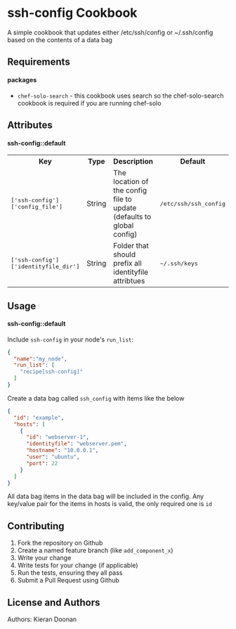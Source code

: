 ssh-config Cookbook
===================
A simple cookbook that updates either /etc/ssh/config or ~/.ssh/config based on the contents of a data bag

Requirements
------------

#### packages
- `chef-solo-search` - this cookbook uses search so the chef-solo-search cookbook is required if you are running chef-solo

Attributes
----------
#### ssh-config::default
<table>
  <tr>
    <th>Key</th>
    <th>Type</th>
    <th>Description</th>
    <th>Default</th>
  </tr>
  <tr>
    <td><tt>['ssh-config']['config_file']</tt></td>
    <td>String</td>
    <td>The location of the config file to update (defaults to global config)</td>
    <td><tt>/etc/ssh/ssh_config</tt></td>
  </tr>
  <tr>
    <td><tt>['ssh-config']['identityfile_dir']</tt></td>
    <td>String</td>
    <td>Folder that should prefix all identityfile attribtues</td>
    <td><tt>~/.ssh/keys</tt></td>
  </tr>
</table>

Usage
-----
#### ssh-config::default
Include `ssh-config` in your node's `run_list`:

```json
{
  "name":"my_node",
  "run_list": [
    "recipe[ssh-config]"
  ]
}
```
Create a data bag called `ssh_config` with items like the below

```json
{
  "id": "example",
  "hosts": [
    {
      "id": "webserver-1",
      "identityfile": "webserver.pem",
      "hostname": "10.0.0.1",
      "user": "ubuntu",
      "port": 22
    }
  ]
}
```

All data bag items in the data bag will be included in the config. Any key/value pair for the items in hosts is valid, the only required one is `id`

Contributing
------------
1. Fork the repository on Github
2. Create a named feature branch (like `add_component_x`)
3. Write your change
4. Write tests for your change (if applicable)
5. Run the tests, ensuring they all pass
6. Submit a Pull Request using Github

License and Authors
-------------------
Authors: Kieran Doonan
